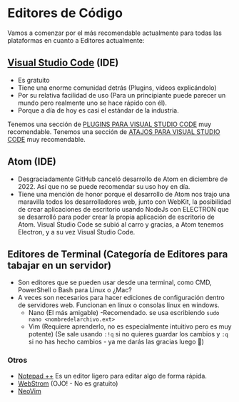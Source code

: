 # Editores de Código

Vamos a comenzar por el más recomendable actualmente para todas las plataformas en cuanto a Editores actualmente:

## [Visual Studio Code](https://code.visualstudio.com/) (IDE)

- Es gratuito
- Tiene una enorme comunidad detrás (Plugins, vídeos explicándolo)
- Por su relativa facilidad de uso (Para un principiante puede parecer un mundo pero realmente uno se hace rápido con él).
- Porque a día de hoy es casi el estándar de la industria.

Tenemos una sección de [PLUGINS PARA VISUAL STUDIO CODE](./visual-studio-code/plugins-visual-studio-code.md) muy recomendable.
Tenemos una sección de [ATAJOS PARA VISUAL STUDIO CODE](./visual-studio-code/atajos-visual-studio-code.md) muy recomendable.

## Atom (IDE)

- Desgraciadamente GitHub canceló desarrollo de Atom en diciembre de 2022. Así que no se puede recomendar su uso hoy en día.
- Tiene una mención de honor porque el desarrollo de Atom nos trajo una maravilla todos los desarrolladores web, junto con WebKit, la posibilidad de crear aplicaciones de escritorio usando NodeJs con ELECTRON que se desarrolló para poder crear la propia aplicación de escritorio de Atom. Visual Studio Code se subió al carro y gracias, a Atom tenemos Electron, y a su vez Visual Studio Code.

## Editores de Terminal (Categoría de Editores para tabajar en un servidor)

- Son editores que se pueden usar desde una terminal, como CMD, PowerShell o Bash para Linux o ¿Mac?
- A veces son necesarios para hacer ediciones de configuración dentro de servidores web. Funcionan en linux o consolas linux en windows.
  - Nano (El más amigable) -Recomendado. se usa escribiendo `sudo nano <nombredelarchivo.ext>`
  - Vim (Requiere aprenderlo, no es especialmente intuitivo pero es muy potente) (Se sale usando `:!q` si no quieres guardar los cambios y `:q` si no has hecho cambios - ya me darás las gracias luego 🤣)

### Otros

- [Notepad ++](https://notepad-plus-plus.org/) Es un editor ligero para editar algo de forma rápida.
- [WebStrom](https://www.jetbrains.com/webstorm/) (OJO! - No es gratuito)
- [NeoVim](https://neovim.io/)
